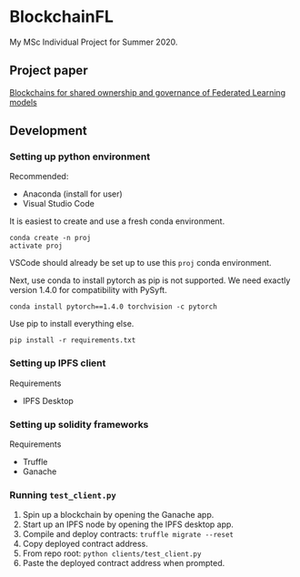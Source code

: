 # BlockchainFL

My MSc Individual Project for Summer 2020.

## Project paper
[Blockchains for shared ownership and governance of Federated Learning models](https://www.overleaf.com/read/bjznxpcbxvfs)

## Development

### Setting up python environment

Recommended:
- Anaconda (install for user)
- Visual Studio Code

It is easiest to create and use a fresh conda environment.
```
conda create -n proj
activate proj
```
VSCode should already be set up to use this `proj` conda environment.

Next, use conda to install pytorch as pip is not supported.
We need exactly version 1.4.0 for compatibility with PySyft.
```
conda install pytorch==1.4.0 torchvision -c pytorch
```

Use pip to install everything else.
```
pip install -r requirements.txt
```

### Setting up IPFS client
Requirements
- IPFS Desktop

### Setting up solidity frameworks
Requirements
- Truffle
- Ganache

### Running `test_client.py`
1. Spin up a blockchain by opening the Ganache app.
2. Start up an IPFS node by opening the IPFS desktop app.
2. Compile and deploy contracts: `truffle migrate --reset`
3. Copy deployed contract address.
4. From repo root: `python clients/test_client.py`
5. Paste the deployed contract address when prompted.
